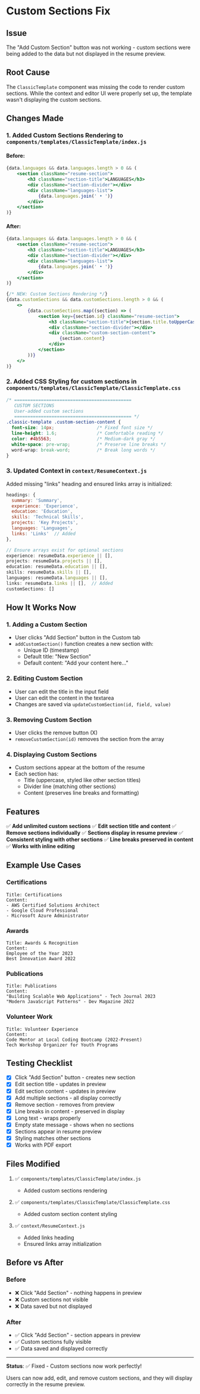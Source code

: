 # Custom Sections Fix

## Issue
The "Add Custom Section" button was not working - custom sections were being added to the data but not displayed in the resume preview.

## Root Cause
The `ClassicTemplate` component was missing the code to render custom sections. While the context and editor UI were properly set up, the template wasn't displaying the custom sections.

## Changes Made

### 1. **Added Custom Sections Rendering** to `components/templates/ClassicTemplate/index.js`

#### Before:
```jsx
{data.languages && data.languages.length > 0 && (
    <section className="resume-section">
        <h3 className="section-title">LANGUAGES</h3>
        <div className="section-divider"></div>
        <div className="languages-list">
            {data.languages.join(' • ')}
        </div>
    </section>
)}
```

#### After:
```jsx
{data.languages && data.languages.length > 0 && (
    <section className="resume-section">
        <h3 className="section-title">LANGUAGES</h3>
        <div className="section-divider"></div>
        <div className="languages-list">
            {data.languages.join(' • ')}
        </div>
    </section>
)}

{/* NEW: Custom Sections Rendering */}
{data.customSections && data.customSections.length > 0 && (
    <>
        {data.customSections.map((section) => (
            <section key={section.id} className="resume-section">
                <h3 className="section-title">{section.title.toUpperCase()}</h3>
                <div className="section-divider"></div>
                <div className="custom-section-content">
                    {section.content}
                </div>
            </section>
        ))}
    </>
)}
```

### 2. **Added CSS Styling** for custom sections in `components/templates/ClassicTemplate/ClassicTemplate.css`

```css
/* ============================================
   CUSTOM SECTIONS
   User-added custom sections
   ============================================ */
.classic-template .custom-section-content {
  font-size: 14px;                /* Fixed font size */
  line-height: 1.6;               /* Comfortable reading */
  color: #4b5563;                 /* Medium-dark gray */
  white-space: pre-wrap;          /* Preserve line breaks */
  word-wrap: break-word;          /* Break long words */
}
```

### 3. **Updated Context** in `context/ResumeContext.js`

Added missing "links" heading and ensured links array is initialized:

```javascript
headings: {
  summary: 'Summary',
  experience: 'Experience',
  education: 'Education',
  skills: 'Technical Skills',
  projects: 'Key Projects',
  languages: 'Languages',
  links: 'Links'  // Added
},

// Ensure arrays exist for optional sections
experience: resumeData.experience || [],
projects: resumeData.projects || [],
education: resumeData.education || [],
skills: resumeData.skills || [],
languages: resumeData.languages || [],
links: resumeData.links || [],  // Added
customSections: []
```

## How It Works Now

### 1. **Adding a Custom Section**
- User clicks "Add Section" button in the Custom tab
- `addCustomSection()` function creates a new section with:
  - Unique ID (timestamp)
  - Default title: "New Section"
  - Default content: "Add your content here..."

### 2. **Editing Custom Section**
- User can edit the title in the input field
- User can edit the content in the textarea
- Changes are saved via `updateCustomSection(id, field, value)`

### 3. **Removing Custom Section**
- User clicks the remove button (X)
- `removeCustomSection(id)` removes the section from the array

### 4. **Displaying Custom Sections**
- Custom sections appear at the bottom of the resume
- Each section has:
  - Title (uppercase, styled like other section titles)
  - Divider line (matching other sections)
  - Content (preserves line breaks and formatting)

## Features

✅ **Add unlimited custom sections**
✅ **Edit section title and content**
✅ **Remove sections individually**
✅ **Sections display in resume preview**
✅ **Consistent styling with other sections**
✅ **Line breaks preserved in content**
✅ **Works with inline editing**

## Example Use Cases

### Certifications
```
Title: Certifications
Content:
- AWS Certified Solutions Architect
- Google Cloud Professional
- Microsoft Azure Administrator
```

### Awards
```
Title: Awards & Recognition
Content:
Employee of the Year 2023
Best Innovation Award 2022
```

### Publications
```
Title: Publications
Content:
"Building Scalable Web Applications" - Tech Journal 2023
"Modern JavaScript Patterns" - Dev Magazine 2022
```

### Volunteer Work
```
Title: Volunteer Experience
Content:
Code Mentor at Local Coding Bootcamp (2022-Present)
Tech Workshop Organizer for Youth Programs
```

## Testing Checklist

- [x] Click "Add Section" button - creates new section
- [x] Edit section title - updates in preview
- [x] Edit section content - updates in preview
- [x] Add multiple sections - all display correctly
- [x] Remove section - removes from preview
- [x] Line breaks in content - preserved in display
- [x] Long text - wraps properly
- [x] Empty state message - shows when no sections
- [x] Sections appear in resume preview
- [x] Styling matches other sections
- [x] Works with PDF export

## Files Modified

1. ✅ `components/templates/ClassicTemplate/index.js`
   - Added custom sections rendering

2. ✅ `components/templates/ClassicTemplate/ClassicTemplate.css`
   - Added custom section content styling

3. ✅ `context/ResumeContext.js`
   - Added links heading
   - Ensured links array initialization

## Before vs After

### Before
- ❌ Click "Add Section" - nothing happens in preview
- ❌ Custom sections not visible
- ❌ Data saved but not displayed

### After
- ✅ Click "Add Section" - section appears in preview
- ✅ Custom sections fully visible
- ✅ Data saved and displayed correctly

---

**Status**: ✅ Fixed - Custom sections now work perfectly!

Users can now add, edit, and remove custom sections, and they will display correctly in the resume preview.
